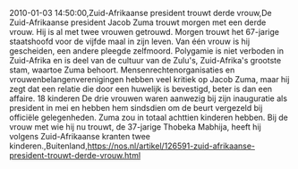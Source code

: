 2010-01-03 14:50:00,Zuid-Afrikaanse president trouwt derde vrouw,De Zuid-Afrikaanse president Jacob Zuma trouwt morgen met een derde vrouw. Hij is al met twee vrouwen getrouwd. Morgen trouwt het 67-jarige staatshoofd voor de vijfde maal in zijn leven. Van één vrouw is hij gescheiden, een andere pleegde zelfmoord. Polygamie is niet verboden in Zuid-Afrika en is deel van de cultuur van de Zulu's, Zuid-Afrika's grootste stam, waartoe Zuma behoort. Mensenrechtenorganisaties en vrouwenbelangenverenigingen hebben veel kritiek op Jacob Zuma, maar hij zegt dat een relatie die door een huwelijk is bevestigd, beter is dan een affaire. 18 kinderen De drie vrouwen waren aanwezig bij zijn inauguratie als president in mei en hebben hem sindsdien om de beurt vergezeld bij officiële gelegenheden. Zuma zou in totaal achttien kinderen hebben. Bij de vrouw met wie hij nu trouwt, de 37-jarige Thobeka Mabhija, heeft hij volgens Zuid-Afrikaanse kranten twee kinderen.,Buitenland,https://nos.nl/artikel/126591-zuid-afrikaanse-president-trouwt-derde-vrouw.html